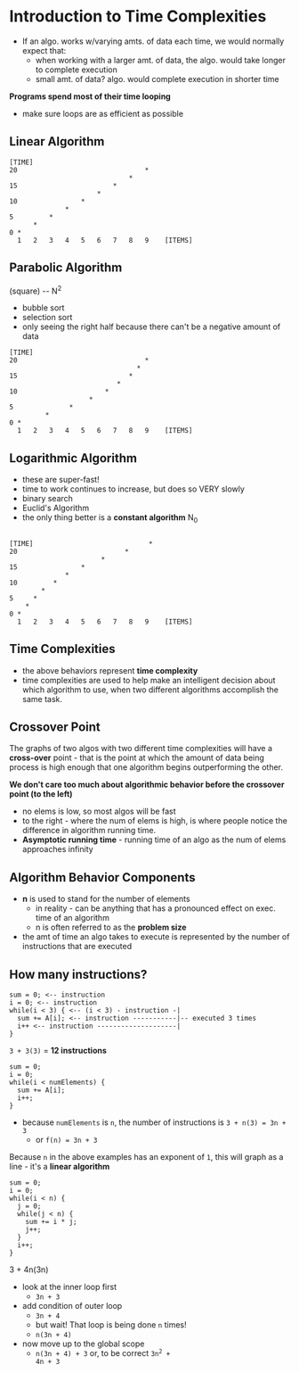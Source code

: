 # Introduction to Time Complexities

- If an algo. works w/varying amts. of data each time, we would normally expect that:
  - when working with a larger amt. of data, the algo. would take longer to complete execution
  - small amt. of data? algo. would complete execution in shorter time

__Programs spend most of their time looping__
- make sure loops are as efficient as possible


## Linear Algorithm
```
[TIME]
20                                *
                              *
15                        *  
                      *
10                *
              *
5         *
      *
0 *
  1   2   3   4   5   6   7   8   9    [ITEMS]
```

## Parabolic Algorithm
(square) -- N<sup>2</sup>
- bubble sort
- selection sort
- only seeing the right half because there can't be a negative amount of data
```
[TIME]
20                                *
                                *
15                            *  
                           *
10                      *
                    *
5              *
         *
0 *
  1   2   3   4   5   6   7   8   9    [ITEMS]
```

## Logarithmic Algorithm
- these are super-fast!
- time to work continues to increase, but does so VERY slowly
- binary search
- Euclid's Algorithm
- the only thing better is a __constant algorithm__
N<sub>0</sub>
```

[TIME]                             *
20                           *
                       *
15                *  
              *
10         *
        *
5     *
    *
0 *
  1   2   3   4   5   6   7   8   9    [ITEMS]
```

## Time Complexities
- the above behaviors represent __time complexity__
- time complexities are used to help make an intelligent decision about which algorithm to use, when two different algorithms accomplish the same task.

## Crossover Point

The graphs of two algos with two different time complexities will have a __cross-over__ point - that is the point at which the amount of data being process is high enough that one algorithm begins outperforming the other.

__We don't care too much about algorithmic behavior before the crossover point (to the left)__

- no elems is low, so most algos will be fast
- to the right - where the num of elems is high, is where people notice the difference in algorithm running time.
- __Asymptotic running time__ - running time of an algo as the num of elems approaches infinity

## Algorithm Behavior Components
- __n__ is used to stand for the number of elements
  - in reality - can be anything that has a pronounced effect on exec. time of an algorithm
  - n is often referred to as the __problem size__
- the amt of time an algo takes to execute is represented by the number of instructions that are executed

## How many instructions?

```
sum = 0; <-- instruction
i = 0; <-- instruction
while(i < 3) { <-- (i < 3) - instruction -|
  sum += A[i]; <-- instruction -----------|-- executed 3 times
  i++ <-- instruction --------------------|
}
```
`3 + 3(3)` = __12 instructions__

```
sum = 0;
i = 0;
while(i < numElements) {
  sum += A[i];
  i++;  
}
```
- because `numElements` is `n`, the number of instructions is `3 + n(3) = 3n + 3`
  - or `f(n) = 3n + 3`

Because `n` in the above examples has an exponent of `1`, this will graph as a line - it's a __linear algorithm__

```
sum = 0;
i = 0;
while(i < n) {
  j = 0;
  while(j < n) {
    sum += i * j;
    j++;
  }
  i++;
}
```

3 + 4n(3n)

- look at the inner loop first
  - `3n + 3`
- add condition of outer loop
  - `3n + 4`
  - but wait! That loop is being done `n` times!
  - `n(3n + 4)`
- now move up to the global scope
  - `n(3n + 4) + 3` or, to be correct <code>3n<sup>2</sup> + 4n + 3</code>